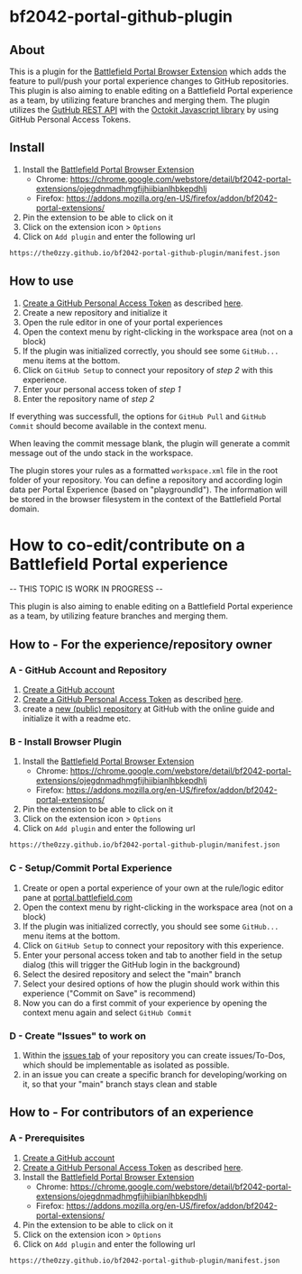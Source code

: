 # bf2042-portal-github-plugin

## About
This is a plugin for the [Battlefield Portal Browser Extension](https://github.com/LennardF1989/BF2042-Portal-Extensions) which adds the feature to pull/push your portal experience changes to GitHub repositories.
This plugin is also aiming to enable editing on a Battlefield Portal experience as a team, by utilizing feature branches and merging them.
The plugin utilizes the [GutHub REST API](https://docs.github.com/en/rest) with the [Octokit Javascript library](https://github.com/octokit/octokit.js) by using GitHub Personal Access Tokens.

## Install
1. Install the [Battlefield Portal Browser Extension](https://github.com/LennardF1989/BF2042-Portal-Extensions)
    - Chrome: https://chrome.google.com/webstore/detail/bf2042-portal-extensions/ojegdnmadhmgfijhiibianlhbkepdhlj
    - Firefox: https://addons.mozilla.org/en-US/firefox/addon/bf2042-portal-extensions/
2. Pin the extension to be able to click on it
3. Click on the extension icon > `Options`
4. Click on `Add plugin` and enter the following url

```txt
https://the0zzy.github.io/bf2042-portal-github-plugin/manifest.json
```

## How to use
1. [Create a GitHub Personal Access Token](https://github.com/settings/tokens) as described [here](https://docs.github.com/en/articles/creating-an-access-token-for-command-line-use).
2. Create a new repository and initialize it
3. Open the rule editor in one of your portal experiences 
4. Open the context menu by right-clicking in the workspace area (not on a block)
5. If the plugin was initialized correctly, you should see some `GitHub...` menu items at the bottom.
6. Click on `GitHub Setup` to connect your repository of _step 2_ with this experience.
7. Enter your personal access token of _step 1_
8. Enter the repository name of _step 2_

If everything was successfull, the options for `GitHub Pull` and `GitHub Commit` should become available in the context menu.

When leaving the commit message blank, the plugin will generate a commit message out of the undo stack in the workspace.

The plugin stores your rules as a formatted `workspace.xml` file in the root folder of your repository.
You can define a repository and according login data per Portal Experience (based on "playgroundId").
The information will be stored in the browser filesystem in the context of the Battlefield Portal domain.

# How to co-edit/contribute on a Battlefield Portal experience
-- THIS TOPIC IS WORK IN PROGRESS --

This plugin is also aiming to enable editing on a Battlefield Portal experience as a team, by utilizing feature branches and merging them.

## How to - For the experience/repository owner
### A - GitHub Account and Repository
1. [Create a GitHub account](https://github.com/signup)
1. [Create a GitHub Personal Access Token](https://github.com/settings/tokens) as described [here](https://docs.github.com/en/articles/creating-an-access-token-for-command-line-use).
1. create a [new (public) repository](https://github.com/new) at GitHub with the online guide and initialize it with a readme etc.

### B - Install Browser Plugin
1. Install the [Battlefield Portal Browser Extension](https://github.com/LennardF1989/BF2042-Portal-Extensions)
    - Chrome: https://chrome.google.com/webstore/detail/bf2042-portal-extensions/ojegdnmadhmgfijhiibianlhbkepdhlj
    - Firefox: https://addons.mozilla.org/en-US/firefox/addon/bf2042-portal-extensions/
1. Pin the extension to be able to click on it
1. Click on the extension icon > `Options`
1. Click on `Add plugin` and enter the following url

```txt
https://the0zzy.github.io/bf2042-portal-github-plugin/manifest.json
```
### C - Setup/Commit Portal Experience
1. Create or open a portal experience of your own at the rule/logic editor pane at [portal.battlefield.com](https://portal.battlefield.com)
1. Open the context menu by right-clicking in the workspace area (not on a block)
1. If the plugin was initialized correctly, you should see some `GitHub...` menu items at the bottom.
1. Click on `GitHub Setup` to connect your repository with this experience.
1. Enter your personal access token and tab to another field in the setup dialog (this will trigger the GitHub login in the background)
1. Select the desired repository and select the "main" branch
1. Select your desired options of how the plugin should work within this experience ("Commit on Save" is recommend)
1. Now you can do a first commit of your experience by opening the context menu again and select `GitHub Commit`

### D - Create "Issues" to work on
1. Within the [issues tab](https://github.com/issues) of your repository you can create issues/To-Dos, which should be implementable as isolated as possible.
1. in an issue you can create a specific branch for developing/working on it, so that your "main" branch stays clean and stable

## How to - For contributors of an experience
### A - Prerequisites 
1. [Create a GitHub account](https://github.com/signup)
1. [Create a GitHub Personal Access Token](https://github.com/settings/tokens) as described [here](https://docs.github.com/en/articles/creating-an-access-token-for-command-line-use).
1. Install the [Battlefield Portal Browser Extension](https://github.com/LennardF1989/BF2042-Portal-Extensions)
    - Chrome: https://chrome.google.com/webstore/detail/bf2042-portal-extensions/ojegdnmadhmgfijhiibianlhbkepdhlj
    - Firefox: https://addons.mozilla.org/en-US/firefox/addon/bf2042-portal-extensions/
1. Pin the extension to be able to click on it
1. Click on the extension icon > `Options`
1. Click on `Add plugin` and enter the following url

```txt
https://the0zzy.github.io/bf2042-portal-github-plugin/manifest.json
```